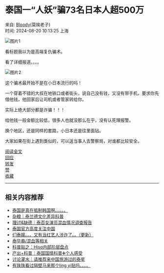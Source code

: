 # 泰国一“人妖”骗73名日本人超500万

来自: [Bloody](https://www.douban.com/people/146452285/)(莫挨老子)  
时间: 2024-08-20 10:13:25 上海

![图片1](https://img9.doubanio.com/view/group_topic/l/public/p659352784.webp)

看标题我以为是高端复仇骗术。

看了详细报道。。。。

![图片2](https://img3.doubanio.com/view/group_topic/l/public/p659352782.webp)

这个骗术最开始不是在小日本流行的吗！

一个穿着不错的大叔在地铁口或者街头，说自己没有钱，又没有带手机，要求你先借他钱，他回家后让司机或者管家转给你。

实际上绝大部分都是诈骗！！！

给他钱一般金额比较低，很多人也就没那么在乎，没有认死理报警。

换个地区，还是同样的套路，小日本还是往里面钻。

大家如果在街上遇到类似的，可以送当事人去警察局，对谁都比较安全。

[阅读全文](https://www.douban.com/group/topic/310189241/#sep)  
[回应](https://www.douban.com/group/topic/310189241/#sep)  
[转发](https://www.douban.com/group/topic/310189241/?type=rec#sep)  
[赞](https://www.douban.com/group/topic/310189241/?type=like#sep)  
[收藏](https://www.douban.com/group/topic/310189241/?type=collect#sep)

---

## 相关内容推荐

- [泰国是真在抵制韩国啊。。。。。](https://www.douban.com/group/topic/311175476/)
- [杂粮｜泰兰德文化差异科普](https://www.douban.com/group/topic/311752923/)
- [理讨&缺德｜泰百女演员混血情况调查报告](https://www.douban.com/group/topic/306161168/)
- [泰国官方高度关注中国](https://www.douban.com/group/topic/301144197/)
- [们泰娱。。。又有当红艺人涉诈了。。（更新）](https://www.douban.com/group/topic/312404960/)
- [泰华裔/混血等相关](https://www.douban.com/group/topic/169006405/)
- [科普贴之：Hiso内部阶层盘点](https://www.douban.com/group/topic/173686287/)
- [产出+科普｜泰国国情科普➕个人感受](https://www.douban.com/group/topic/273086176/)
- [讨论灌水｜请推荐来中国旅游过的泰星](https://www.douban.com/group/topic/300399813/)
- [有珠珠看过隔壁马来那个ling yi贴吗。。。。](https://www.douban.com/group/topic/299369226/)
<!-- tcd_original_link https://m.douban.com/group/topic/310189241/ -->

